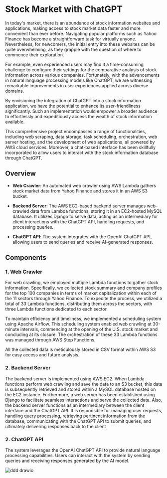 # Stock Market with ChatGPT

In today's market, there is an abundance of stock information websites and applications, making access to stock market data faster and more convenient than ever before. Navigating popular platforms such as Yahoo Finance has become a straightforward task for virtually anyone. Nevertheless, for newcomers, the initial entry into these websites can be quite overwhelming, as they grapple with the question of where to commence their exploration.

For example, even experienced users may find it a time-consuming challenge to configure their settings for the comparative analysis of stock information across various companies. Fortunately, with the advancements in natural language processing models like ChatGPT, we are witnessing remarkable improvements in user experiences applied across diverse domains.

By envisioning the integration of ChatGPT into a stock information application, we have the potential to enhance its user-friendliness significantly. Such an implementation would empower a broader audience to effortlessly and expeditiously access the wealth of stock information available.

This comprehensive project encompasses a range of functionalities, including web scraping, data storage, task scheduling, orchestration, web server hosting, and the development of web applications, all powered by AWS cloud services. Moreover, a chat-based interface has been skillfully incorporated to allow users to interact with the stock information database through ChatGPT.


## Overview

- **Web Crawler**: An automated web crawler using AWS Lambda gathers stock market data from Yahoo Finance and stores it in an AWS S3 bucket.

- **Backend Server**: The AWS EC2-based backend server manages web-crawled data from Lambda functions, storing it in an EC2-hosted MySQL database. It utilizes Django to serve data, acting as an intermediary for client interactions with the ChatGPT API, handling requests, and processing queries.

- **ChatGPT API**: The system integrates with the OpenAI ChatGPT API, allowing users to send queries and receive AI-generated responses.

## Components

### 1. Web Crawler
For web crawling, we employed multiple Lambda functions to gather stock information. Specifically, we collected stock summary and company profiles for the top 100 companies in terms of market capitalization within each of the 11 sectors through Yahoo Finance. To expedite the process, we utilized a total of 33 Lambda functions, distributing them across the sectors, with three Lambda functions dedicated to each sector.

To maintain efficiency and timeliness, we implemented a scheduling system using Apache Airflow. This scheduling system enabled web crawling at 30-minute intervals, commencing at the opening of the U.S. stock market and concluding at its closure. The orchestration of these 33 Lambda functions was managed through AWS Step Functions.

All the collected data is meticulously stored in CSV format within AWS S3 for easy access and future analysis.


### 2. Backend Server

The backend server is implemented using AWS EC2. When Lambda functions perform web crawling and save the data to an S3 bucket, this data is subsequently retrieved and stored within a MySQL database hosted on the EC2 instance. Furthermore, a web server has been established using Django to facilitate seamless interactions and serve the collected data. Also, the backend server functions as an intermediary between the client interface and the ChatGPT API. It is responsible for managing user requests, handling query processing, retrieving pertinent information from the database, communicating with the ChatGPT API to submit queries, and ultimately delivering responses back to the client

### 2. ChatGPT API

The system leverages the OpenAI ChatGPT API to provide natural language processing capabilities. Users can interact with the system by sending queries and receiving responses generated by the AI model.


![ddd drawio](https://github.com/hotzan0301/stockmarket/assets/59554674/00730b11-2af1-4e0c-9cbd-9f0abdcab757)


